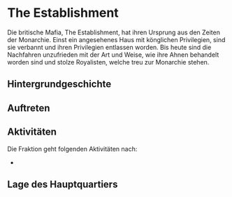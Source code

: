 # The Establishment
Die britische Mafia, The Establishment, hat ihren Ursprung aus den Zeiten der Monarchie. Einst ein angesehenes Haus mit könglichen Privilegien, sind sie verbannt und ihren Privilegien entlassen worden. Bis heute sind die Nachfahren unzufrieden mit der Art und Weise, wie ihre Ahnen behandelt worden sind und stolze Royalisten, welche treu zur Monarchie stehen.
## Hintergrundgeschichte 

## Auftreten 


## Aktivitäten
Die Fraktion geht folgenden Aktivitäten nach:

*

## Lage des Hauptquartiers
